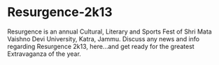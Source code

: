Resurgence-2k13
===============

Resurgence is an annual Cultural, Literary and Sports Fest of Shri Mata Vaishno Devi University, Katra, Jammu. Discuss any news and info regarding Resurgence 2k13, here...and get ready for the greatest Extravaganza of the year.